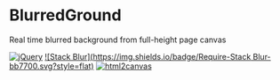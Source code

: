 # BlurredGround
Real time blurred background from full-height page canvas

[![jQuery](https://img.shields.io/badge/Require-jQuery-0769AD.svg?style=flat)](https://github.com/jquery/jquery)
[![Stack Blur](https://img.shields.io/badge/Require-Stack Blur-bb7700.svg?style=flat)](https://github.com/Quasimondo/QuasimondoJS/blob/master/blur/StackBlur.js)
[![html2canvas](https://img.shields.io/badge/Require-html2canvas-563d7c.svg?style=flat)](https://github.com/niklasvh/html2canvas)
